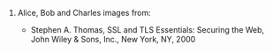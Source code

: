 1. Alice, Bob and Charles images from:

    - Stephen A. Thomas, SSL and TLS Essentials: Securing the Web, John Wiley & Sons, Inc., New York, NY, 2000
